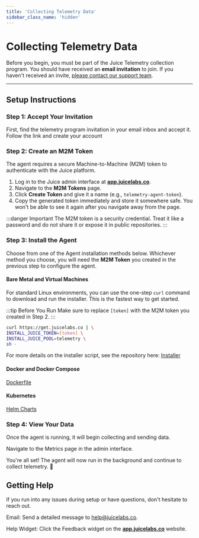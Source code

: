 ```yaml
---
title: 'Collecting Telemetry Data'
sidebar_class_name: 'hidden'
---
```


# Collecting Telemetry Data


Before you begin, you must be part of the Juice Telemetry collection program. You should have received an **email invitation** to join. If you haven't received an invite, [please contact our support team](mailto:help@juicelabs.co).

---

## Setup Instructions


### Step 1: Accept Your Invitation

First, find the telemetry program invitation in your email inbox and accept it. Follow the link and create your account 


### Step 2: Create an M2M Token

The agent requires a secure Machine-to-Machine (M2M) token to authenticate with the Juice platform.

1.  Log in to the Juice admin interface at [**app.juicelabs.co**](https://app.juicelabs.co/).
2.  Navigate to the **M2M Tokens** page. 
3.  Click **Create Token** and give it a name (e.g., `telemetry-agent-token`).
4.  Copy the generated token immediately and store it somewhere safe. You won't be able to see it again after you navigate away from the page.

:::danger Important
The M2M token is a security credential. Treat it like a password and do not share it or expose it in public repositories.
:::

### Step 3: Install the Agent

Choose from one of the Agent installation methods below. Whichever method you choose, you will need the **M2M Token** you created in the previous step to configure the agent.

#### Bare Metal and Virtual Machines

For standard Linux environments, you can use the one-step `curl` command to download and run the installer. This is the fastest way to get started.

:::tip Before You Run
Make sure to replace `[token]` with the M2M token you created in Step 2.
:::

```bash
curl https://get.juicelabs.co | \
INSTALL_JUICE_TOKEN=[token] \
INSTALL_JUICE_POOL=telemetry \
sh -
```
For more details on the installer script, see the repository here: [Installer](https://github.com/Juice-Labs/juice-oss/tree/main/installer)


#### Docker and Docker Compose 
[Dockerfile](https://docs.juicelabs.co/docs/juice/user-guide/docker/docker-agent)

#### Kubernetes
[Helm Charts](https://github.com/Juice-Labs/juice-oss/tree/main/charts/agent)

### Step 4: View Your Data
Once the agent is running, it will begin collecting and sending data.

Navigate to the Metrics page in the admin interface.

You're all set! The agent will now run in the background and continue to collect telemetry. 🚀


## Getting Help
If you run into any issues during setup or have questions, don't hesitate to reach out.

Email: Send a detailed message to help@juicelabs.co.

Help Widget: Click the Feedback widget on the [**app.juicelabs.co**](https://app.juicelabs.co/) website.